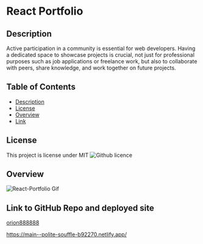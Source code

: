 # React Portfolio
## Description 

Active participation in a community is essential for web developers. Having a dedicated space to showcase projects is crucial, not just for professional purposes such as job applications or freelance work, but also to collaborate with peers, share knowledge, and work together on future projects. 


## Table of Contents
* [Description](#description)
* [License](#license)
* [Overview](#overview)
* [Link](#link)

## License 
This project is license under MIT ![Github licence](http://img.shields.io/badge/license-MIT-blue.svg)


## Overview

![React-Portfolio Gif](/public/assets/portfolioOverview.gif)

## Link to GitHub Repo and deployed site

<a href="https://github.com/Orion888888/react_portfolio.git">orion888888</a>

https://main--polite-souffle-b92270.netlify.app/

